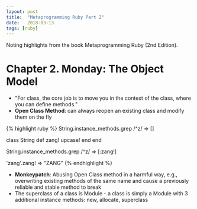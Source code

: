 ```yaml
---
layout: post
title:  "Metaprogramming Ruby Part 2"
date:   2018-03-13
tags: [ruby]
---
```

Noting highlights from the book Metaprogramming Ruby (2nd Edition).

# Chapter 2. Monday: The Object Model

* "For class, the core job is to move you in the context of the class, where you can define methods."
* **Open Class Method**: can always reopen an existing class and modify them on the fly

{% highlight ruby %}
String.instance_methods.grep /^z/
=> []

class String
  def zang!
    upcase!
  end
end

String.instance_methods.grep /^z/
=> [:zang!]

'zang'.zang!
=> "ZANG"
{% endhighlight %}

* **Monkeypatch**: Abusing Open Class method in a harmful way, e.g.,
overwriting existing methods of the same name and cause a previously
reliable and stable method to break
* The superclass of a class is Module - a class is simply a Module with
3 additional instance methods: new, allocate, superclass
